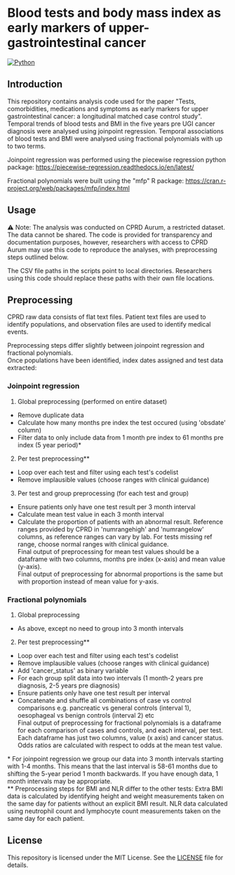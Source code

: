 # Blood tests and body mass index as early markers of upper-gastrointestinal cancer
[![Python](https://img.shields.io/badge/python-3.12.6-blue)](https://www.python.org)

## Introduction
This repository contains analysis code used for the paper "Tests, comorbidities, medications and symptoms as early markers for upper gastrointestinal cancer: a longitudinal matched case control study". Temporal trends of blood tests and BMI in the five years pre UGI cancer diagnosis were analysed using joinpoint regression. Temporal associations of blood tests and BMI were analysed using fractional polynomials with up to two terms.

Joinpoint regression was performed using the piecewise regression python package: https://piecewise-regression.readthedocs.io/en/latest/  

Fractional polynomials were built using the "mfp" R package: https://cran.r-project.org/web/packages/mfp/index.html

## Usage
⚠️ Note: The analysis was conducted on CPRD Aurum, a restricted dataset. The data cannot be shared.
The code is provided for transparency and documentation purposes, however, researchers with access to CPRD Aurum may use this code to reproduce the analyses, with preprocessing steps outlined below.

The CSV file paths in the scripts point to local directories. 
Researchers using this code should replace these paths with their own file locations.

## Preprocessing
CPRD raw data consists of flat text files.
Patient text files are used to identify populations, and observation files are used to identify medical events.

Preprocessing steps differ slightly between joinpoint regression and fractional polynomials.  
Once populations have been identified, index dates assigned and test data extracted:
### Joinpoint regression
1. Global preprocessing (performed on entire dataset)
- Remove duplicate data
- Calculate how many months pre index the test occured (using 'obsdate' column)
- Filter data to only include data from 1 month pre index to 61 months pre index (5 year period)*
2. Per test preprocessing**
- Loop over each test and filter using each test's codelist
- Remove implausible values (choose ranges with clinical guidance)
3. Per test and group preprocessing (for each test and group)
- Ensure patients only have one test result per 3 month interval
- Calculate mean test value in each 3 month interval 
- Calculate the proportion of patients with an abnormal result. Reference ranges provided by CPRD in 'numrangehigh' and 'numrangelow' columns, as reference ranges can vary by lab. For tests missing ref range, choose normal ranges with clinical guidance.  
Final output of preprocessing for mean test values should be a dataframe with two columns, months pre index (x-axis) and mean value (y-axis).  
Final output of preprocessing for abnormal proportions is the same but with proportion instead of mean value for y-axis.

### Fractional polynomials
1. Global preprocessing
- As above, except no need to group into 3 month intervals
2. Per test preprocessing**
- Loop over each test and filter using each test's codelist
- Remove implausible values (choose ranges with clinical guidance)
- Add 'cancer_status' as binary variable
- For each group split data into two intervals (1 month-2 years pre diagnosis, 2-5 years pre diagnosis)
- Ensure patients only have one test result per interval
- Concatenate and shuffle all combinations of case vs control comparisons e.g. pancreatic vs general controls (interval 1), oesophageal vs benign controls (interval 2) etc  
Final output of preprocessing for fractional polynomials is a dataframe for each comparison of cases and controls, and each interval, per test. Each dataframe has just two columns, value (x axis) and cancer status. Odds ratios are calculated with respect to odds at the mean test value.

\* For joinpoint regression we group our data into 3 month intervals starting with 1-4 months. This means that the last interval is 58-61 months due to shifting the 5-year period 1 month backwards. If you have enough data, 1 month intervals may be appropriate.  
** Preprocessing steps for BMI and NLR differ to the other tests:
Extra BMI data is calculated by identifying height and weight measurements taken on the same day for patients without an explicit BMI result.
NLR data calculated using neutrophil count and lymphocyte count measurements taken on the same day for each patient.

## License

This repository is licensed under the MIT License. See the [LICENSE](LICENSE) file for details.
